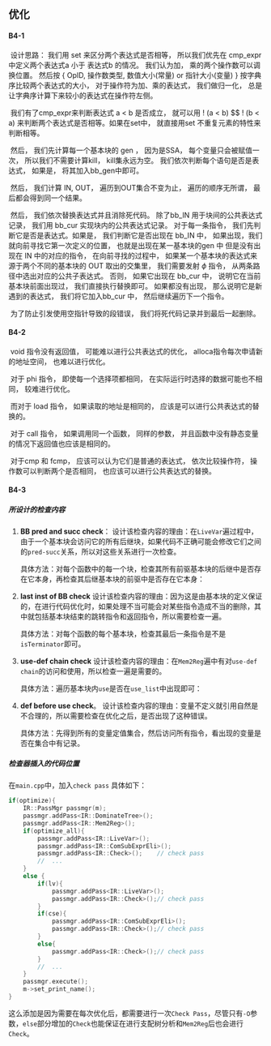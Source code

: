 ## 优化

#### B4-1

​	设计思路：   我们用 set 来区分两个表达式是否相等， 所以我们优先在 cmp_expr 中定义两个表达式a 小于 表达式b 的情况。 我们认为加， 乘的两个操作数可以调换位置。 然后按 \{ OpID, 操作数类型, 数值大小(常量) or 指针大小(变量) \} 按字典序比较两个表达式的大小， 对于操作符为加、乘的表达式， 我们做归一化， 总是让字典序计算下来较小的表达式在操作符左侧。

​	我们有了cmp_expr来判断表达式 a < b 是否成立， 就可以用 ! (a < b) $$ ! (b < a) 来判断两个表达式是否相等。如果在set中， 就直接用set 不重复元素的特性来判断相等。 

​	然后， 我们先计算每一个基本块的 gen ， 因为是SSA， 每个变量只会被赋值一次， 所以我们不需要计算kill， kill集永远为空。 我们依次判断每个语句是否是表达式， 如果是， 将其加入bb_gen中即可。

​	然后， 我们计算 IN, OUT， 遍历到OUT集合不变为止， 遍历的顺序无所谓， 最后都会得到同一个结果。 

​	然后， 我们依次替换表达式并且消除死代码。 除了bb_IN 用于块间的公共表达式记录， 我们用 bb_cur 实现块内的公共表达式记录。 对于每一条指令， 我们先判断它是否是表达式。如果是， 我们判断它是否出现在 bb_IN 中， 如果出现，我们就向前寻找它第一次定义的位置， 也就是出现在某一基本块的gen 中 但是没有出现在 IN 中的对应的指令， 在向前寻找的过程中， 如果某一个基本块的表达式来源于两个不同的基本块的 OUT 取出的交集里， 我们需要发射 $\phi$ 指令， 从两条路径中选出对应的公共子表达式。 否则， 如果它出现在 bb_cur 中， 说明它在当前基本块前面出现过， 我们直接执行替换即可。 如果都没有出现， 那么说明它是新遇到的表达式， 我们将它加入bb_cur 中， 然后继续遍历下一个指令。

​	为了防止引发使用空指针导致的段错误， 我们将死代码记录并到最后一起删除。 



#### B4-2

​	void 指令没有返回值， 可能难以进行公共表达式的优化， alloca指令每次申请新的地址空间， 也难以进行优化。

​	对于 phi 指令， 即使每一个选择项都相同， 在实际运行时选择的数据可能也不相同， 较难进行优化。 

​	而对于 load 指令， 如果读取的地址是相同的， 应该是可以进行公共表达式的替换的。

​	对于 call 指令， 如果调用同一个函数， 同样的参数， 并且函数中没有静态变量的情况下返回值也应该是相同的。 

​	对于cmp 和 fcmp， 应该可以认为它们是普通的表达式， 依次比较操作符， 操作数可以判断两个是否相同， 也应该可以进行公共表达式的替换。



#### B4-3
##### 所设计的检查内容
1. **BB pred and succ check**：
   设计该检查内容的理由：在`LiveVar`遍过程中，由于一个基本块会访问它的所有后继块，如果代码不正确可能会修改它们之间的`pred-succ`关系，所以对这些关系进行一次检查。

   具体方法：对每个函数中的每一个块，检查其所有前驱基本块的后继中是否存在它本身，再检查其后继基本块的前驱中是否存在它本身：

2. **last inst of BB check**
   设计该检查内容的理由：因为这是由基本块的定义保证的，在进行代码优化时，如果处理不当可能会对某些指令造成不当的删除，其中就包括基本块结束的跳转指令和返回指令，所以需要检查一遍。

   具体方法：对每个函数的每个基本块，检查其最后一条指令是不是`isTerminator`即可。

3. **use-def chain check**
   设计该检查内容的理由：在`Mem2Reg`遍中有对`use-def chain`的访问和使用，所以检查一遍是需要的。

   具体方法：遍历基本块内`use`是否在`use_list`中出现即可：

4. **def before use check**。
   设计该检查内容的理由：变量不定义就引用自然是不合理的，所以需要检查在优化之后，是否出现了这种错误。

   具体方法：先得到所有的变量定值集合，然后访问所有指令，看出现的变量是否在集合中有记录。
##### 检查器插入的代码位置
在`main.cpp`中，加入`check pass`
具体如下：
```c++
if(optimize){
    IR::PassMgr passmgr(m);
    passmgr.addPass<IR::DominateTree>();
    passmgr.addPass<IR::Mem2Reg>();
    if(optimize_all){
        passmgr.addPass<IR::LiveVar>();
        passmgr.addPass<IR::ComSubExprEli>();
        passmgr.addPass<IR::Check>();    // check pass
        //  ...
    }
    else {
        if(lv){
            passmgr.addPass<IR::LiveVar>();
            passmgr.addPass<IR::Check>();// check pass
        }
        if(cse){
            passmgr.addPass<IR::ComSubExprEli>();
            passmgr.addPass<IR::Check>();// check pass
        }
        else{
            passmgr.addPass<IR::Check>();// check pass
        }
        //  ...
    }
    passmgr.execute();
    m->set_print_name();
}
```
这么添加是因为需要在每次优化后，都需要进行一次`Check Pass`，尽管只有`-O`参数，`else`部分增加的`Check`也能保证在进行支配树分析和`Mem2Reg`后也会进行`Check`。